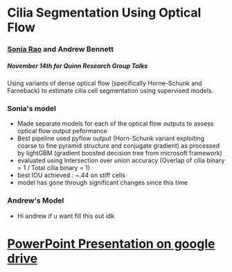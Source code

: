 # Cilia Segmentation Using Optical Flow
### [Sonia Rao](https://github.com/sonyeezy) and Andrew Bennett
##### November 14th for Quinn Research Group Talks
 
Using variants of dense optical flow (specifically Horne-Schunk and Farneback) to estimate cilia cell segmentation using supervised models.

### Sonia's model
- Made separate models for each of the optical flow outputs to assess optical flow output peformance
- Best pipeline used pyflow output (Horn-Schunk variant exploiting coarse to fine pyramid structure and conjugate gradient) as processed by lightGBM (gradient boosted decision tree from microsoft framework)
- evaluated using Intersection over union accuracy (Overlap of cilia binary = 1 / Total cilia binary = 1)
- best IOU achieved : ~.44 on stiff cells
- model has gone through significant changes since this time

### Andrew's Model
- Hi andrew if u want fill this out idk

# [PowerPoint Presentation on google drive](https://docs.google.com/presentation/d/1sn9J4bffzk7VbuG_TEDIRAMuaE95vjtFNd8oG_5J_jY/edit?usp=sharing)
